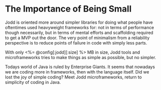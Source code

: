 # The Importance of Being Small

Jodd is oriented more around simpler libraries for doing what people have
oftentimes used heavyweight frameworks for: not in terms of performance
though necessarily, but in terms of mental efforts and scaffolding required
to get a MVP out the door. The very point of minimalism from a reliability
perspective is to reduce points of failure in code with simply less parts.

With only <%= @config[:jodd][:size] %> MB in size, Jodd tools and microframeworks tries to make
things as simple as possible, but no simpler.

Todays world of Java is ruled by Enterprise Giants. It seems that
nowadays we are coding more in frameworks, then with the language
itself. Did we lost the joy of simple coding? Meet Jodd microframeworks,
return to simplicity of coding in Java.
